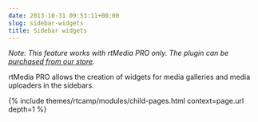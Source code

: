 ```yaml
---
date: 2013-10-31 09:53:11+00:00
slug: sidebar-widgets
title: Sidebar widgets
---
```


_Note: This feature works with rtMedia PRO only. The plugin can be [purchased from our store](https://rtcamp.com/store/rtmedia-pro/)._

rtMedia PRO allows the creation of widgets for media galleries and media uploaders in the sidebars.

{% include themes/rtcamp/modules/child-pages.html context=page.url depth=1 %}


##

